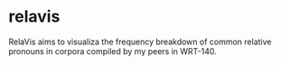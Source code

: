 # relavis

RelaVis aims to visualiza the frequency breakdown of common relative pronouns in corpora compiled by my peers in WRT-140.
